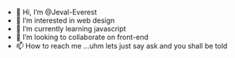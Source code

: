 - 👋 Hi, I’m @Jeval-Everest
- 👀 I’m interested in web design
- 🌱 I’m currently learning javascript
- 💞️ I’m looking to collaborate on front-end
- 📫 How to reach me ...uhm lets just say ask and you shall be told

<!---
Jeval-Everest/Jeval-Everest is a ✨ special ✨ repository because its `README.md` (this file) appears on your GitHub profile.
You can click the Preview link to take a look at your changes.
--->
